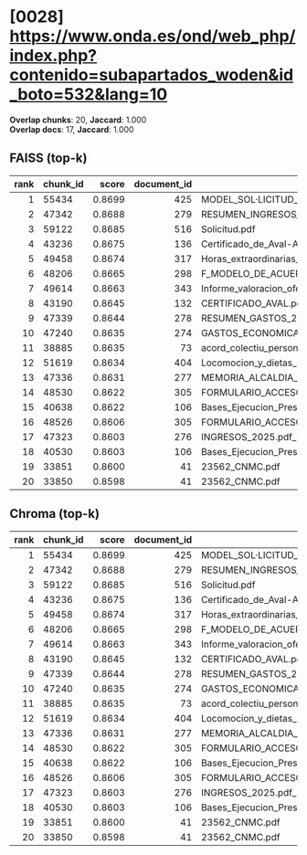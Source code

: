 # [0028] https://www.onda.es/ond/web_php/index.php?contenido=subapartados_woden&id_boto=532&lang=10

**Overlap chunks**: 20, **Jaccard**: 1.000  
**Overlap docs**: 17, **Jaccard**: 1.000

## FAISS (top-k)
rank | chunk_id | score | document_id | title
---:|---|---:|---:|---
1 | 55434 | 0.8699 | 425 | MODEL_SOL·LICITUD_ESCOLETA_ESTIU_2025 (1).pdf
2 | 47342 | 0.8688 | 279 | RESUMEN_INGRESOS_2025.pdf_1742285328909.pdf
3 | 59122 | 0.8685 | 516 | Solicitud.pdf
4 | 43236 | 0.8675 | 136 | Certificado_de_Aval-Ayuntamiento_de_Onda_Servicios_AGE_logo.pdf
5 | 49458 | 0.8674 | 317 | Horas_extraordinarias_junio.pdf
6 | 48206 | 0.8665 | 298 | F_MODELO_DE_ACUERDO_SOL_AYC_RED_INTERIOR_PARA_AUTOCONSUMO_PROYECTO_PABELLON.pdf
7 | 49614 | 0.8663 | 343 | Informe_valoracion_ofertas_S2._Suministro_y_servicio_de_impresion.pdf
8 | 43190 | 0.8645 | 132 | CERTIFICADO_AVAL.pdf
9 | 47339 | 0.8644 | 278 | RESUMEN_GASTOS_2025.pdf_1742285328925.pdf
10 | 47240 | 0.8635 | 274 | GASTOS_ECONOMICA_2025.pdf_1742285328993.pdf
11 | 38885 | 0.8635 | 73 | acord_colectiu_personal_funcionari_2025.pdf
12 | 51619 | 0.8634 | 404 | Locomocion_y_dietas_Las_Rozas_civinet.pdf
13 | 47336 | 0.8631 | 277 | MEMORIA_ALCALDIA_PRESUPUESTO_2025.pdf_1742285328938.pdf
14 | 48530 | 0.8622 | 305 | FORMULARIO_ACCESO_PID.pdf
15 | 40638 | 0.8622 | 106 | Bases_Ejecucion_Presupuesto_2025.pdf
16 | 48526 | 0.8606 | 305 | FORMULARIO_ACCESO_PID.pdf
17 | 47323 | 0.8603 | 276 | INGRESOS_2025.pdf_1742285328954.pdf
18 | 40530 | 0.8603 | 106 | Bases_Ejecucion_Presupuesto_2025.pdf
19 | 33851 | 0.8600 | 41 | 23562_CNMC.pdf
20 | 33850 | 0.8598 | 41 | 23562_CNMC.pdf

## Chroma (top-k)
rank | chunk_id | score | document_id | title
---:|---|---:|---:|---
1 | 55434 | 0.8699 | 425 | MODEL_SOL·LICITUD_ESCOLETA_ESTIU_2025 (1).pdf
2 | 47342 | 0.8688 | 279 | RESUMEN_INGRESOS_2025.pdf_1742285328909.pdf
3 | 59122 | 0.8685 | 516 | Solicitud.pdf
4 | 43236 | 0.8675 | 136 | Certificado_de_Aval-Ayuntamiento_de_Onda_Servicios_AGE_logo.pdf
5 | 49458 | 0.8674 | 317 | Horas_extraordinarias_junio.pdf
6 | 48206 | 0.8665 | 298 | F_MODELO_DE_ACUERDO_SOL_AYC_RED_INTERIOR_PARA_AUTOCONSUMO_PROYECTO_PABELLON.pdf
7 | 49614 | 0.8663 | 343 | Informe_valoracion_ofertas_S2._Suministro_y_servicio_de_impresion.pdf
8 | 43190 | 0.8645 | 132 | CERTIFICADO_AVAL.pdf
9 | 47339 | 0.8644 | 278 | RESUMEN_GASTOS_2025.pdf_1742285328925.pdf
10 | 47240 | 0.8635 | 274 | GASTOS_ECONOMICA_2025.pdf_1742285328993.pdf
11 | 38885 | 0.8635 | 73 | acord_colectiu_personal_funcionari_2025.pdf
12 | 51619 | 0.8634 | 404 | Locomocion_y_dietas_Las_Rozas_civinet.pdf
13 | 47336 | 0.8631 | 277 | MEMORIA_ALCALDIA_PRESUPUESTO_2025.pdf_1742285328938.pdf
14 | 48530 | 0.8622 | 305 | FORMULARIO_ACCESO_PID.pdf
15 | 40638 | 0.8622 | 106 | Bases_Ejecucion_Presupuesto_2025.pdf
16 | 48526 | 0.8606 | 305 | FORMULARIO_ACCESO_PID.pdf
17 | 47323 | 0.8603 | 276 | INGRESOS_2025.pdf_1742285328954.pdf
18 | 40530 | 0.8603 | 106 | Bases_Ejecucion_Presupuesto_2025.pdf
19 | 33851 | 0.8600 | 41 | 23562_CNMC.pdf
20 | 33850 | 0.8598 | 41 | 23562_CNMC.pdf
